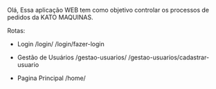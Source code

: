Olá, Essa aplicação WEB tem como objetivo controlar os processos de pedidos da KATO MAQUINAS.

Rotas:

- Login
    /login/
    /login/fazer-login

- Gestão de Usuários
    /gestao-usuarios/
    /gestao-usuarios/cadastrar-usuario

- Pagina Principal
    /home/
    